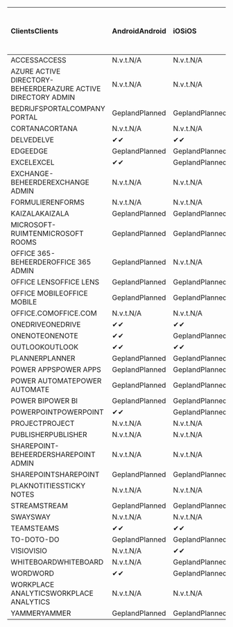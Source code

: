 <!-- This file is generated automatically. Changes made to this file will be overwritten.-->
|<span data-ttu-id="bad9a-101">Clients</span><span class="sxs-lookup"><span data-stu-id="bad9a-101">Clients</span></span>|<span data-ttu-id="bad9a-102">Android</span><span class="sxs-lookup"><span data-stu-id="bad9a-102">Android</span></span>|<span data-ttu-id="bad9a-103">iOS</span><span class="sxs-lookup"><span data-stu-id="bad9a-103">iOS</span></span>|<span data-ttu-id="bad9a-104">Mac</span><span class="sxs-lookup"><span data-stu-id="bad9a-104">Mac</span></span>|<span data-ttu-id="bad9a-105">Windows 10</span><span class="sxs-lookup"><span data-stu-id="bad9a-105">Windows 10</span></span><br><span data-ttu-id="bad9a-106">Bureaublad</span><span class="sxs-lookup"><span data-stu-id="bad9a-106">Desktop</span></span>|<span data-ttu-id="bad9a-107">Windows 10</span><span class="sxs-lookup"><span data-stu-id="bad9a-107">Windows 10</span></span><br><span data-ttu-id="bad9a-108">Moderne apps</span><span class="sxs-lookup"><span data-stu-id="bad9a-108">Modern Apps</span></span>|
|:-|:-|:-|:-|:-|:-|
|<span data-ttu-id="bad9a-109">ACCESS</span><span class="sxs-lookup"><span data-stu-id="bad9a-109">ACCESS</span></span>|<span data-ttu-id="bad9a-110">N.v.t.</span><span class="sxs-lookup"><span data-stu-id="bad9a-110">N/A</span></span>|<span data-ttu-id="bad9a-111">N.v.t.</span><span class="sxs-lookup"><span data-stu-id="bad9a-111">N/A</span></span>|<span data-ttu-id="bad9a-112">N.v.t.</span><span class="sxs-lookup"><span data-stu-id="bad9a-112">N/A</span></span>|<span data-ttu-id="bad9a-113">Gepland</span><span class="sxs-lookup"><span data-stu-id="bad9a-113">Planned</span></span>|<span data-ttu-id="bad9a-114">N.v.t.</span><span class="sxs-lookup"><span data-stu-id="bad9a-114">N/A</span></span>|
|<span data-ttu-id="bad9a-115">AZURE ACTIVE DIRECTORY-BEHEERDER</span><span class="sxs-lookup"><span data-stu-id="bad9a-115">AZURE ACTIVE DIRECTORY ADMIN</span></span>|<span data-ttu-id="bad9a-116">N.v.t.</span><span class="sxs-lookup"><span data-stu-id="bad9a-116">N/A</span></span>|<span data-ttu-id="bad9a-117">N.v.t.</span><span class="sxs-lookup"><span data-stu-id="bad9a-117">N/A</span></span>|<span data-ttu-id="bad9a-118">N.v.t.</span><span class="sxs-lookup"><span data-stu-id="bad9a-118">N/A</span></span>|<span data-ttu-id="bad9a-119">Gepland</span><span class="sxs-lookup"><span data-stu-id="bad9a-119">Planned</span></span>|<span data-ttu-id="bad9a-120">N.v.t.</span><span class="sxs-lookup"><span data-stu-id="bad9a-120">N/A</span></span>|
|<span data-ttu-id="bad9a-121">BEDRIJFSPORTAL</span><span class="sxs-lookup"><span data-stu-id="bad9a-121">COMPANY PORTAL</span></span>|<span data-ttu-id="bad9a-122">Gepland</span><span class="sxs-lookup"><span data-stu-id="bad9a-122">Planned</span></span>|<span data-ttu-id="bad9a-123">Gepland</span><span class="sxs-lookup"><span data-stu-id="bad9a-123">Planned</span></span>|<span data-ttu-id="bad9a-124">Gepland</span><span class="sxs-lookup"><span data-stu-id="bad9a-124">Planned</span></span>|<span data-ttu-id="bad9a-125">N.v.t.</span><span class="sxs-lookup"><span data-stu-id="bad9a-125">N/A</span></span>|<span data-ttu-id="bad9a-126">Gepland</span><span class="sxs-lookup"><span data-stu-id="bad9a-126">Planned</span></span>|
|<span data-ttu-id="bad9a-127">CORTANA</span><span class="sxs-lookup"><span data-stu-id="bad9a-127">CORTANA</span></span>|<span data-ttu-id="bad9a-128">N.v.t.</span><span class="sxs-lookup"><span data-stu-id="bad9a-128">N/A</span></span>|<span data-ttu-id="bad9a-129">N.v.t.</span><span class="sxs-lookup"><span data-stu-id="bad9a-129">N/A</span></span>|<span data-ttu-id="bad9a-130">N.v.t.</span><span class="sxs-lookup"><span data-stu-id="bad9a-130">N/A</span></span>|<span data-ttu-id="bad9a-131">N.v.t.</span><span class="sxs-lookup"><span data-stu-id="bad9a-131">N/A</span></span>|<span data-ttu-id="bad9a-132">Gepland</span><span class="sxs-lookup"><span data-stu-id="bad9a-132">Planned</span></span>|
|<span data-ttu-id="bad9a-133">DELVE</span><span class="sxs-lookup"><span data-stu-id="bad9a-133">DELVE</span></span>|<span data-ttu-id="bad9a-134">✔</span><span class="sxs-lookup"><span data-stu-id="bad9a-134">✔</span></span>|<span data-ttu-id="bad9a-135">✔</span><span class="sxs-lookup"><span data-stu-id="bad9a-135">✔</span></span>|<span data-ttu-id="bad9a-136">N.v.t.</span><span class="sxs-lookup"><span data-stu-id="bad9a-136">N/A</span></span>|<span data-ttu-id="bad9a-137">N.v.t.</span><span class="sxs-lookup"><span data-stu-id="bad9a-137">N/A</span></span>|<span data-ttu-id="bad9a-138">N.v.t.</span><span class="sxs-lookup"><span data-stu-id="bad9a-138">N/A</span></span>|
|<span data-ttu-id="bad9a-139">EDGE</span><span class="sxs-lookup"><span data-stu-id="bad9a-139">EDGE</span></span>|<span data-ttu-id="bad9a-140">Gepland</span><span class="sxs-lookup"><span data-stu-id="bad9a-140">Planned</span></span>|<span data-ttu-id="bad9a-141">Gepland</span><span class="sxs-lookup"><span data-stu-id="bad9a-141">Planned</span></span>|<span data-ttu-id="bad9a-142">N.v.t.</span><span class="sxs-lookup"><span data-stu-id="bad9a-142">N/A</span></span>|<span data-ttu-id="bad9a-143">Gepland</span><span class="sxs-lookup"><span data-stu-id="bad9a-143">Planned</span></span>|<span data-ttu-id="bad9a-144">N.v.t.</span><span class="sxs-lookup"><span data-stu-id="bad9a-144">N/A</span></span>|
|<span data-ttu-id="bad9a-145">EXCEL</span><span class="sxs-lookup"><span data-stu-id="bad9a-145">EXCEL</span></span>|<span data-ttu-id="bad9a-146">✔</span><span class="sxs-lookup"><span data-stu-id="bad9a-146">✔</span></span>|<span data-ttu-id="bad9a-147">Gepland</span><span class="sxs-lookup"><span data-stu-id="bad9a-147">Planned</span></span>|<span data-ttu-id="bad9a-148">Gepland</span><span class="sxs-lookup"><span data-stu-id="bad9a-148">Planned</span></span>|<span data-ttu-id="bad9a-149">Gepland</span><span class="sxs-lookup"><span data-stu-id="bad9a-149">Planned</span></span>|<span data-ttu-id="bad9a-150">N.v.t.</span><span class="sxs-lookup"><span data-stu-id="bad9a-150">N/A</span></span>|
|<span data-ttu-id="bad9a-151">EXCHANGE-BEHEERDER</span><span class="sxs-lookup"><span data-stu-id="bad9a-151">EXCHANGE ADMIN</span></span>|<span data-ttu-id="bad9a-152">N.v.t.</span><span class="sxs-lookup"><span data-stu-id="bad9a-152">N/A</span></span>|<span data-ttu-id="bad9a-153">N.v.t.</span><span class="sxs-lookup"><span data-stu-id="bad9a-153">N/A</span></span>|<span data-ttu-id="bad9a-154">N.v.t.</span><span class="sxs-lookup"><span data-stu-id="bad9a-154">N/A</span></span>|<span data-ttu-id="bad9a-155">✔</span><span class="sxs-lookup"><span data-stu-id="bad9a-155">✔</span></span>|<span data-ttu-id="bad9a-156">N.v.t.</span><span class="sxs-lookup"><span data-stu-id="bad9a-156">N/A</span></span>|
|<span data-ttu-id="bad9a-157">FORMULIEREN</span><span class="sxs-lookup"><span data-stu-id="bad9a-157">FORMS</span></span>|<span data-ttu-id="bad9a-158">N.v.t.</span><span class="sxs-lookup"><span data-stu-id="bad9a-158">N/A</span></span>|<span data-ttu-id="bad9a-159">N.v.t.</span><span class="sxs-lookup"><span data-stu-id="bad9a-159">N/A</span></span>|<span data-ttu-id="bad9a-160">N.v.t.</span><span class="sxs-lookup"><span data-stu-id="bad9a-160">N/A</span></span>|<span data-ttu-id="bad9a-161">N.v.t.</span><span class="sxs-lookup"><span data-stu-id="bad9a-161">N/A</span></span>|<span data-ttu-id="bad9a-162">N.v.t.</span><span class="sxs-lookup"><span data-stu-id="bad9a-162">N/A</span></span>|
|<span data-ttu-id="bad9a-163">KAIZALA</span><span class="sxs-lookup"><span data-stu-id="bad9a-163">KAIZALA</span></span>|<span data-ttu-id="bad9a-164">Gepland</span><span class="sxs-lookup"><span data-stu-id="bad9a-164">Planned</span></span>|<span data-ttu-id="bad9a-165">Gepland</span><span class="sxs-lookup"><span data-stu-id="bad9a-165">Planned</span></span>|<span data-ttu-id="bad9a-166">N.v.t.</span><span class="sxs-lookup"><span data-stu-id="bad9a-166">N/A</span></span>|<span data-ttu-id="bad9a-167">N.v.t.</span><span class="sxs-lookup"><span data-stu-id="bad9a-167">N/A</span></span>|<span data-ttu-id="bad9a-168">N.v.t.</span><span class="sxs-lookup"><span data-stu-id="bad9a-168">N/A</span></span>|
|<span data-ttu-id="bad9a-169">MICROSOFT-RUIMTEN</span><span class="sxs-lookup"><span data-stu-id="bad9a-169">MICROSOFT ROOMS</span></span>|<span data-ttu-id="bad9a-170">Gepland</span><span class="sxs-lookup"><span data-stu-id="bad9a-170">Planned</span></span>|<span data-ttu-id="bad9a-171">Gepland</span><span class="sxs-lookup"><span data-stu-id="bad9a-171">Planned</span></span>|<span data-ttu-id="bad9a-172">N.v.t.</span><span class="sxs-lookup"><span data-stu-id="bad9a-172">N/A</span></span>|<span data-ttu-id="bad9a-173">N.v.t.</span><span class="sxs-lookup"><span data-stu-id="bad9a-173">N/A</span></span>|<span data-ttu-id="bad9a-174">N.v.t.</span><span class="sxs-lookup"><span data-stu-id="bad9a-174">N/A</span></span>|
|<span data-ttu-id="bad9a-175">OFFICE 365-BEHEERDER</span><span class="sxs-lookup"><span data-stu-id="bad9a-175">OFFICE 365 ADMIN</span></span>|<span data-ttu-id="bad9a-176">Gepland</span><span class="sxs-lookup"><span data-stu-id="bad9a-176">Planned</span></span>|<span data-ttu-id="bad9a-177">N.v.t.</span><span class="sxs-lookup"><span data-stu-id="bad9a-177">N/A</span></span>|<span data-ttu-id="bad9a-178">N.v.t.</span><span class="sxs-lookup"><span data-stu-id="bad9a-178">N/A</span></span>|<span data-ttu-id="bad9a-179">N.v.t.</span><span class="sxs-lookup"><span data-stu-id="bad9a-179">N/A</span></span>|<span data-ttu-id="bad9a-180">N.v.t.</span><span class="sxs-lookup"><span data-stu-id="bad9a-180">N/A</span></span>|
|<span data-ttu-id="bad9a-181">OFFICE LENS</span><span class="sxs-lookup"><span data-stu-id="bad9a-181">OFFICE LENS</span></span>|<span data-ttu-id="bad9a-182">Gepland</span><span class="sxs-lookup"><span data-stu-id="bad9a-182">Planned</span></span>|<span data-ttu-id="bad9a-183">Gepland</span><span class="sxs-lookup"><span data-stu-id="bad9a-183">Planned</span></span>|<span data-ttu-id="bad9a-184">N.v.t.</span><span class="sxs-lookup"><span data-stu-id="bad9a-184">N/A</span></span>|<span data-ttu-id="bad9a-185">N.v.t.</span><span class="sxs-lookup"><span data-stu-id="bad9a-185">N/A</span></span>|<span data-ttu-id="bad9a-186">N.v.t.</span><span class="sxs-lookup"><span data-stu-id="bad9a-186">N/A</span></span>|
|<span data-ttu-id="bad9a-187">OFFICE MOBILE</span><span class="sxs-lookup"><span data-stu-id="bad9a-187">OFFICE MOBILE</span></span>|<span data-ttu-id="bad9a-188">Gepland</span><span class="sxs-lookup"><span data-stu-id="bad9a-188">Planned</span></span>|<span data-ttu-id="bad9a-189">Gepland</span><span class="sxs-lookup"><span data-stu-id="bad9a-189">Planned</span></span>|<span data-ttu-id="bad9a-190">N.v.t.</span><span class="sxs-lookup"><span data-stu-id="bad9a-190">N/A</span></span>|<span data-ttu-id="bad9a-191">N.v.t.</span><span class="sxs-lookup"><span data-stu-id="bad9a-191">N/A</span></span>|<span data-ttu-id="bad9a-192">N.v.t.</span><span class="sxs-lookup"><span data-stu-id="bad9a-192">N/A</span></span>|
|<span data-ttu-id="bad9a-193">OFFICE.COM</span><span class="sxs-lookup"><span data-stu-id="bad9a-193">OFFICE.COM</span></span>|<span data-ttu-id="bad9a-194">N.v.t.</span><span class="sxs-lookup"><span data-stu-id="bad9a-194">N/A</span></span>|<span data-ttu-id="bad9a-195">N.v.t.</span><span class="sxs-lookup"><span data-stu-id="bad9a-195">N/A</span></span>|<span data-ttu-id="bad9a-196">N.v.t.</span><span class="sxs-lookup"><span data-stu-id="bad9a-196">N/A</span></span>|<span data-ttu-id="bad9a-197">N.v.t.</span><span class="sxs-lookup"><span data-stu-id="bad9a-197">N/A</span></span>|<span data-ttu-id="bad9a-198">Gepland</span><span class="sxs-lookup"><span data-stu-id="bad9a-198">Planned</span></span>|
|<span data-ttu-id="bad9a-199">ONEDRIVE</span><span class="sxs-lookup"><span data-stu-id="bad9a-199">ONEDRIVE</span></span>|<span data-ttu-id="bad9a-200">✔</span><span class="sxs-lookup"><span data-stu-id="bad9a-200">✔</span></span>|<span data-ttu-id="bad9a-201">✔</span><span class="sxs-lookup"><span data-stu-id="bad9a-201">✔</span></span>|<span data-ttu-id="bad9a-202">✔</span><span class="sxs-lookup"><span data-stu-id="bad9a-202">✔</span></span>|<span data-ttu-id="bad9a-203">✔</span><span class="sxs-lookup"><span data-stu-id="bad9a-203">✔</span></span>|<span data-ttu-id="bad9a-204">Gepland</span><span class="sxs-lookup"><span data-stu-id="bad9a-204">Planned</span></span>|
|<span data-ttu-id="bad9a-205">ONENOTE</span><span class="sxs-lookup"><span data-stu-id="bad9a-205">ONENOTE</span></span>|<span data-ttu-id="bad9a-206">✔</span><span class="sxs-lookup"><span data-stu-id="bad9a-206">✔</span></span>|<span data-ttu-id="bad9a-207">Gepland</span><span class="sxs-lookup"><span data-stu-id="bad9a-207">Planned</span></span>|<span data-ttu-id="bad9a-208">Gepland</span><span class="sxs-lookup"><span data-stu-id="bad9a-208">Planned</span></span>|<span data-ttu-id="bad9a-209">Gepland</span><span class="sxs-lookup"><span data-stu-id="bad9a-209">Planned</span></span>|<span data-ttu-id="bad9a-210">Gepland</span><span class="sxs-lookup"><span data-stu-id="bad9a-210">Planned</span></span>|
|<span data-ttu-id="bad9a-211">OUTLOOK</span><span class="sxs-lookup"><span data-stu-id="bad9a-211">OUTLOOK</span></span>|<span data-ttu-id="bad9a-212">✔</span><span class="sxs-lookup"><span data-stu-id="bad9a-212">✔</span></span>|<span data-ttu-id="bad9a-213">✔</span><span class="sxs-lookup"><span data-stu-id="bad9a-213">✔</span></span>|<span data-ttu-id="bad9a-214">Gepland</span><span class="sxs-lookup"><span data-stu-id="bad9a-214">Planned</span></span>|<span data-ttu-id="bad9a-215">Gepland</span><span class="sxs-lookup"><span data-stu-id="bad9a-215">Planned</span></span>|<span data-ttu-id="bad9a-216">Gepland</span><span class="sxs-lookup"><span data-stu-id="bad9a-216">Planned</span></span>|
|<span data-ttu-id="bad9a-217">PLANNER</span><span class="sxs-lookup"><span data-stu-id="bad9a-217">PLANNER</span></span>|<span data-ttu-id="bad9a-218">Gepland</span><span class="sxs-lookup"><span data-stu-id="bad9a-218">Planned</span></span>|<span data-ttu-id="bad9a-219">Gepland</span><span class="sxs-lookup"><span data-stu-id="bad9a-219">Planned</span></span>|<span data-ttu-id="bad9a-220">N.v.t.</span><span class="sxs-lookup"><span data-stu-id="bad9a-220">N/A</span></span>|<span data-ttu-id="bad9a-221">N.v.t.</span><span class="sxs-lookup"><span data-stu-id="bad9a-221">N/A</span></span>|<span data-ttu-id="bad9a-222">N.v.t.</span><span class="sxs-lookup"><span data-stu-id="bad9a-222">N/A</span></span>|
|<span data-ttu-id="bad9a-223">POWER APPS</span><span class="sxs-lookup"><span data-stu-id="bad9a-223">POWER APPS</span></span>|<span data-ttu-id="bad9a-224">Gepland</span><span class="sxs-lookup"><span data-stu-id="bad9a-224">Planned</span></span>|<span data-ttu-id="bad9a-225">Gepland</span><span class="sxs-lookup"><span data-stu-id="bad9a-225">Planned</span></span>|<span data-ttu-id="bad9a-226">N.v.t.</span><span class="sxs-lookup"><span data-stu-id="bad9a-226">N/A</span></span>|<span data-ttu-id="bad9a-227">N.v.t.</span><span class="sxs-lookup"><span data-stu-id="bad9a-227">N/A</span></span>|<span data-ttu-id="bad9a-228">Gepland</span><span class="sxs-lookup"><span data-stu-id="bad9a-228">Planned</span></span>|
|<span data-ttu-id="bad9a-229">POWER AUTOMATE</span><span class="sxs-lookup"><span data-stu-id="bad9a-229">POWER AUTOMATE</span></span>|<span data-ttu-id="bad9a-230">Gepland</span><span class="sxs-lookup"><span data-stu-id="bad9a-230">Planned</span></span>|<span data-ttu-id="bad9a-231">Gepland</span><span class="sxs-lookup"><span data-stu-id="bad9a-231">Planned</span></span>|<span data-ttu-id="bad9a-232">N.v.t.</span><span class="sxs-lookup"><span data-stu-id="bad9a-232">N/A</span></span>|<span data-ttu-id="bad9a-233">N.v.t.</span><span class="sxs-lookup"><span data-stu-id="bad9a-233">N/A</span></span>|<span data-ttu-id="bad9a-234">N.v.t.</span><span class="sxs-lookup"><span data-stu-id="bad9a-234">N/A</span></span>|
|<span data-ttu-id="bad9a-235">POWER BI</span><span class="sxs-lookup"><span data-stu-id="bad9a-235">POWER BI</span></span>|<span data-ttu-id="bad9a-236">Gepland</span><span class="sxs-lookup"><span data-stu-id="bad9a-236">Planned</span></span>|<span data-ttu-id="bad9a-237">Gepland</span><span class="sxs-lookup"><span data-stu-id="bad9a-237">Planned</span></span>|<span data-ttu-id="bad9a-238">N.v.t.</span><span class="sxs-lookup"><span data-stu-id="bad9a-238">N/A</span></span>|<span data-ttu-id="bad9a-239">Gepland</span><span class="sxs-lookup"><span data-stu-id="bad9a-239">Planned</span></span>|<span data-ttu-id="bad9a-240">Gepland</span><span class="sxs-lookup"><span data-stu-id="bad9a-240">Planned</span></span>|
|<span data-ttu-id="bad9a-241">POWERPOINT</span><span class="sxs-lookup"><span data-stu-id="bad9a-241">POWERPOINT</span></span>|<span data-ttu-id="bad9a-242">✔</span><span class="sxs-lookup"><span data-stu-id="bad9a-242">✔</span></span>|<span data-ttu-id="bad9a-243">Gepland</span><span class="sxs-lookup"><span data-stu-id="bad9a-243">Planned</span></span>|<span data-ttu-id="bad9a-244">Gepland</span><span class="sxs-lookup"><span data-stu-id="bad9a-244">Planned</span></span>|<span data-ttu-id="bad9a-245">Gepland</span><span class="sxs-lookup"><span data-stu-id="bad9a-245">Planned</span></span>|<span data-ttu-id="bad9a-246">Gepland</span><span class="sxs-lookup"><span data-stu-id="bad9a-246">Planned</span></span>|
|<span data-ttu-id="bad9a-247">PROJECT</span><span class="sxs-lookup"><span data-stu-id="bad9a-247">PROJECT</span></span>|<span data-ttu-id="bad9a-248">N.v.t.</span><span class="sxs-lookup"><span data-stu-id="bad9a-248">N/A</span></span>|<span data-ttu-id="bad9a-249">N.v.t.</span><span class="sxs-lookup"><span data-stu-id="bad9a-249">N/A</span></span>|<span data-ttu-id="bad9a-250">N.v.t.</span><span class="sxs-lookup"><span data-stu-id="bad9a-250">N/A</span></span>|<span data-ttu-id="bad9a-251">Gepland</span><span class="sxs-lookup"><span data-stu-id="bad9a-251">Planned</span></span>|<span data-ttu-id="bad9a-252">N.v.t.</span><span class="sxs-lookup"><span data-stu-id="bad9a-252">N/A</span></span>|
|<span data-ttu-id="bad9a-253">PUBLISHER</span><span class="sxs-lookup"><span data-stu-id="bad9a-253">PUBLISHER</span></span>|<span data-ttu-id="bad9a-254">N.v.t.</span><span class="sxs-lookup"><span data-stu-id="bad9a-254">N/A</span></span>|<span data-ttu-id="bad9a-255">N.v.t.</span><span class="sxs-lookup"><span data-stu-id="bad9a-255">N/A</span></span>|<span data-ttu-id="bad9a-256">N.v.t.</span><span class="sxs-lookup"><span data-stu-id="bad9a-256">N/A</span></span>|<span data-ttu-id="bad9a-257">Gepland</span><span class="sxs-lookup"><span data-stu-id="bad9a-257">Planned</span></span>|<span data-ttu-id="bad9a-258">N.v.t.</span><span class="sxs-lookup"><span data-stu-id="bad9a-258">N/A</span></span>|
|<span data-ttu-id="bad9a-259">SHAREPOINT-BEHEERDER</span><span class="sxs-lookup"><span data-stu-id="bad9a-259">SHAREPOINT ADMIN</span></span>|<span data-ttu-id="bad9a-260">N.v.t.</span><span class="sxs-lookup"><span data-stu-id="bad9a-260">N/A</span></span>|<span data-ttu-id="bad9a-261">N.v.t.</span><span class="sxs-lookup"><span data-stu-id="bad9a-261">N/A</span></span>|<span data-ttu-id="bad9a-262">N.v.t.</span><span class="sxs-lookup"><span data-stu-id="bad9a-262">N/A</span></span>|<span data-ttu-id="bad9a-263">Gepland</span><span class="sxs-lookup"><span data-stu-id="bad9a-263">Planned</span></span>|<span data-ttu-id="bad9a-264">N.v.t.</span><span class="sxs-lookup"><span data-stu-id="bad9a-264">N/A</span></span>|
|<span data-ttu-id="bad9a-265">SHAREPOINT</span><span class="sxs-lookup"><span data-stu-id="bad9a-265">SHAREPOINT</span></span>|<span data-ttu-id="bad9a-266">Gepland</span><span class="sxs-lookup"><span data-stu-id="bad9a-266">Planned</span></span>|<span data-ttu-id="bad9a-267">Gepland</span><span class="sxs-lookup"><span data-stu-id="bad9a-267">Planned</span></span>|<span data-ttu-id="bad9a-268">N.v.t.</span><span class="sxs-lookup"><span data-stu-id="bad9a-268">N/A</span></span>|<span data-ttu-id="bad9a-269">N.v.t.</span><span class="sxs-lookup"><span data-stu-id="bad9a-269">N/A</span></span>|<span data-ttu-id="bad9a-270">N.v.t.</span><span class="sxs-lookup"><span data-stu-id="bad9a-270">N/A</span></span>|
|<span data-ttu-id="bad9a-271">PLAKNOTITIES</span><span class="sxs-lookup"><span data-stu-id="bad9a-271">STICKY NOTES</span></span>|<span data-ttu-id="bad9a-272">N.v.t.</span><span class="sxs-lookup"><span data-stu-id="bad9a-272">N/A</span></span>|<span data-ttu-id="bad9a-273">N.v.t.</span><span class="sxs-lookup"><span data-stu-id="bad9a-273">N/A</span></span>|<span data-ttu-id="bad9a-274">N.v.t.</span><span class="sxs-lookup"><span data-stu-id="bad9a-274">N/A</span></span>|<span data-ttu-id="bad9a-275">N.v.t.</span><span class="sxs-lookup"><span data-stu-id="bad9a-275">N/A</span></span>|<span data-ttu-id="bad9a-276">Gepland</span><span class="sxs-lookup"><span data-stu-id="bad9a-276">Planned</span></span>|
|<span data-ttu-id="bad9a-277">STREAM</span><span class="sxs-lookup"><span data-stu-id="bad9a-277">STREAM</span></span>|<span data-ttu-id="bad9a-278">Gepland</span><span class="sxs-lookup"><span data-stu-id="bad9a-278">Planned</span></span>|<span data-ttu-id="bad9a-279">Gepland</span><span class="sxs-lookup"><span data-stu-id="bad9a-279">Planned</span></span>|<span data-ttu-id="bad9a-280">N.v.t.</span><span class="sxs-lookup"><span data-stu-id="bad9a-280">N/A</span></span>|<span data-ttu-id="bad9a-281">N.v.t.</span><span class="sxs-lookup"><span data-stu-id="bad9a-281">N/A</span></span>|<span data-ttu-id="bad9a-282">N.v.t.</span><span class="sxs-lookup"><span data-stu-id="bad9a-282">N/A</span></span>|
|<span data-ttu-id="bad9a-283">SWAY</span><span class="sxs-lookup"><span data-stu-id="bad9a-283">SWAY</span></span>|<span data-ttu-id="bad9a-284">N.v.t.</span><span class="sxs-lookup"><span data-stu-id="bad9a-284">N/A</span></span>|<span data-ttu-id="bad9a-285">N.v.t.</span><span class="sxs-lookup"><span data-stu-id="bad9a-285">N/A</span></span>|<span data-ttu-id="bad9a-286">N.v.t.</span><span class="sxs-lookup"><span data-stu-id="bad9a-286">N/A</span></span>|<span data-ttu-id="bad9a-287">N.v.t.</span><span class="sxs-lookup"><span data-stu-id="bad9a-287">N/A</span></span>|<span data-ttu-id="bad9a-288">Gepland</span><span class="sxs-lookup"><span data-stu-id="bad9a-288">Planned</span></span>|
|<span data-ttu-id="bad9a-289">TEAMS</span><span class="sxs-lookup"><span data-stu-id="bad9a-289">TEAMS</span></span>|<span data-ttu-id="bad9a-290">✔</span><span class="sxs-lookup"><span data-stu-id="bad9a-290">✔</span></span>|<span data-ttu-id="bad9a-291">✔</span><span class="sxs-lookup"><span data-stu-id="bad9a-291">✔</span></span>|<span data-ttu-id="bad9a-292">✔</span><span class="sxs-lookup"><span data-stu-id="bad9a-292">✔</span></span>|<span data-ttu-id="bad9a-293">Gepland</span><span class="sxs-lookup"><span data-stu-id="bad9a-293">Planned</span></span>|<span data-ttu-id="bad9a-294">N.v.t.</span><span class="sxs-lookup"><span data-stu-id="bad9a-294">N/A</span></span>|
|<span data-ttu-id="bad9a-295">TO-DO</span><span class="sxs-lookup"><span data-stu-id="bad9a-295">TO-DO</span></span>|<span data-ttu-id="bad9a-296">Gepland</span><span class="sxs-lookup"><span data-stu-id="bad9a-296">Planned</span></span>|<span data-ttu-id="bad9a-297">Gepland</span><span class="sxs-lookup"><span data-stu-id="bad9a-297">Planned</span></span>|<span data-ttu-id="bad9a-298">Gepland</span><span class="sxs-lookup"><span data-stu-id="bad9a-298">Planned</span></span>|<span data-ttu-id="bad9a-299">N.v.t.</span><span class="sxs-lookup"><span data-stu-id="bad9a-299">N/A</span></span>|<span data-ttu-id="bad9a-300">Gepland</span><span class="sxs-lookup"><span data-stu-id="bad9a-300">Planned</span></span>|
|<span data-ttu-id="bad9a-301">VISIO</span><span class="sxs-lookup"><span data-stu-id="bad9a-301">VISIO</span></span>|<span data-ttu-id="bad9a-302">N.v.t.</span><span class="sxs-lookup"><span data-stu-id="bad9a-302">N/A</span></span>|<span data-ttu-id="bad9a-303">✔</span><span class="sxs-lookup"><span data-stu-id="bad9a-303">✔</span></span>|<span data-ttu-id="bad9a-304">N.v.t.</span><span class="sxs-lookup"><span data-stu-id="bad9a-304">N/A</span></span>|<span data-ttu-id="bad9a-305">Gepland</span><span class="sxs-lookup"><span data-stu-id="bad9a-305">Planned</span></span>|<span data-ttu-id="bad9a-306">N.v.t.</span><span class="sxs-lookup"><span data-stu-id="bad9a-306">N/A</span></span>|
|<span data-ttu-id="bad9a-307">WHITEBOARD</span><span class="sxs-lookup"><span data-stu-id="bad9a-307">WHITEBOARD</span></span>|<span data-ttu-id="bad9a-308">N.v.t.</span><span class="sxs-lookup"><span data-stu-id="bad9a-308">N/A</span></span>|<span data-ttu-id="bad9a-309">Gepland</span><span class="sxs-lookup"><span data-stu-id="bad9a-309">Planned</span></span>|<span data-ttu-id="bad9a-310">N.v.t.</span><span class="sxs-lookup"><span data-stu-id="bad9a-310">N/A</span></span>|<span data-ttu-id="bad9a-311">N.v.t.</span><span class="sxs-lookup"><span data-stu-id="bad9a-311">N/A</span></span>|<span data-ttu-id="bad9a-312">Gepland</span><span class="sxs-lookup"><span data-stu-id="bad9a-312">Planned</span></span>|
|<span data-ttu-id="bad9a-313">WORD</span><span class="sxs-lookup"><span data-stu-id="bad9a-313">WORD</span></span>|<span data-ttu-id="bad9a-314">✔</span><span class="sxs-lookup"><span data-stu-id="bad9a-314">✔</span></span>|<span data-ttu-id="bad9a-315">Gepland</span><span class="sxs-lookup"><span data-stu-id="bad9a-315">Planned</span></span>|<span data-ttu-id="bad9a-316">Gepland</span><span class="sxs-lookup"><span data-stu-id="bad9a-316">Planned</span></span>|<span data-ttu-id="bad9a-317">Gepland</span><span class="sxs-lookup"><span data-stu-id="bad9a-317">Planned</span></span>|<span data-ttu-id="bad9a-318">Gepland</span><span class="sxs-lookup"><span data-stu-id="bad9a-318">Planned</span></span>|
|<span data-ttu-id="bad9a-319">WORKPLACE ANALYTICS</span><span class="sxs-lookup"><span data-stu-id="bad9a-319">WORKPLACE ANALYTICS</span></span>|<span data-ttu-id="bad9a-320">N.v.t.</span><span class="sxs-lookup"><span data-stu-id="bad9a-320">N/A</span></span>|<span data-ttu-id="bad9a-321">N.v.t.</span><span class="sxs-lookup"><span data-stu-id="bad9a-321">N/A</span></span>|<span data-ttu-id="bad9a-322">N.v.t.</span><span class="sxs-lookup"><span data-stu-id="bad9a-322">N/A</span></span>|<span data-ttu-id="bad9a-323">N.v.t.</span><span class="sxs-lookup"><span data-stu-id="bad9a-323">N/A</span></span>|<span data-ttu-id="bad9a-324">N.v.t.</span><span class="sxs-lookup"><span data-stu-id="bad9a-324">N/A</span></span>|
|<span data-ttu-id="bad9a-325">YAMMER</span><span class="sxs-lookup"><span data-stu-id="bad9a-325">YAMMER</span></span>|<span data-ttu-id="bad9a-326">Gepland</span><span class="sxs-lookup"><span data-stu-id="bad9a-326">Planned</span></span>|<span data-ttu-id="bad9a-327">Gepland</span><span class="sxs-lookup"><span data-stu-id="bad9a-327">Planned</span></span>|<span data-ttu-id="bad9a-328">Gepland</span><span class="sxs-lookup"><span data-stu-id="bad9a-328">Planned</span></span>|<span data-ttu-id="bad9a-329">Gepland</span><span class="sxs-lookup"><span data-stu-id="bad9a-329">Planned</span></span>|<span data-ttu-id="bad9a-330">N.v.t.</span><span class="sxs-lookup"><span data-stu-id="bad9a-330">N/A</span></span>|
